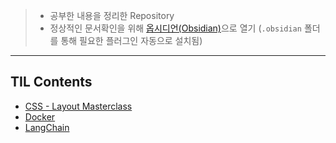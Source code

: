 >- 공부한 내용을 정리한 Repository
>- 정상적인 문서확인을 위해 [옵시디언(Obsidian)](https://obsidian.md/)으로 열기
>  (`.obsidian` 폴더를 통해 필요한 플러그인 자동으로 설치됨)

---
## TIL Contents
- [CSS - Layout Masterclass](https://github.com/mattdony/TIL/tree/main/CSS%20Layout%20Masterclass)
- [Docker](https://github.com/mattdony/TIL/tree/main/Docker)
- [LangChain](https://github.com/mattdony/TIL/tree/main/LangChain)